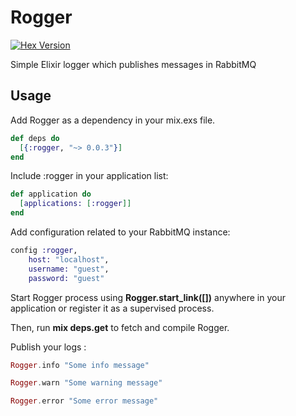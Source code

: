 Rogger
======

[![Hex Version](http://img.shields.io/hexpm/v/rogger.svg)](https://hex.pm/packages/rogger)

Simple Elixir logger which publishes messages in RabbitMQ

## Usage

Add Rogger as a dependency in your mix.exs file.

```elixir
def deps do
  [{:rogger, "~> 0.0.3"}]
end
```

Include :rogger in your application list:

```elixir
def application do
  [applications: [:rogger]]
end
```

Add configuration related to your RabbitMQ instance:

```elixir
config :rogger,
    host: "localhost",
    username: "guest",
    password: "guest"
```

Start Rogger process using **Rogger.start_link([])** anywhere in your application or register it as a supervised process.

Then, run **mix deps.get** to fetch and compile Rogger.

Publish your logs :

```elixir
Rogger.info "Some info message"

Rogger.warn "Some warning message"

Rogger.error "Some error message"
```

